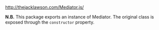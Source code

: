 http://thejacklawson.com/Mediator.js/

**N.B.** This package exports an instance of Mediator. The original class is exposed through the `constructor` property.